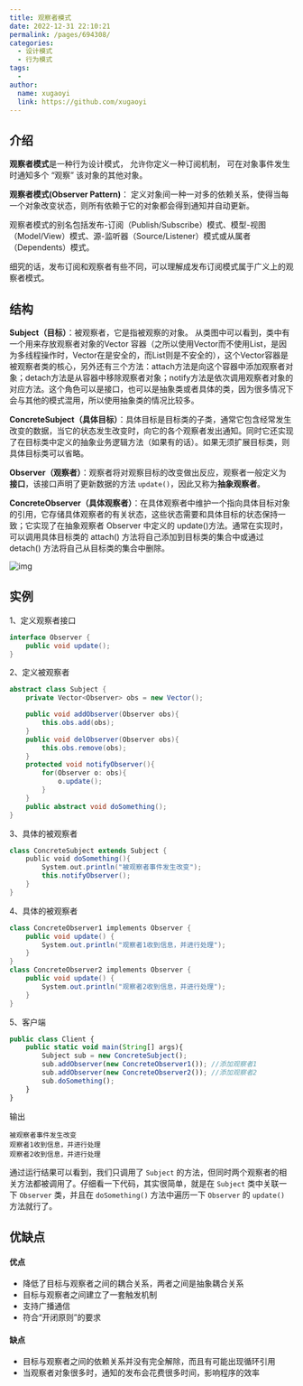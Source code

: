 ```yaml
---
title: 观察者模式
date: 2022-12-31 22:10:21
permalink: /pages/694308/
categories:
  - 设计模式
  - 行为模式
tags:
  - 
author: 
  name: xugaoyi
  link: https://github.com/xugaoyi
---
```

## 介绍

**观察者模式**是一种行为设计模式， 允许你定义一种订阅机制， 可在对象事件发生时通知多个 “观察” 该对象的其他对象。



**观察者模式(Observer Pattern)**： 定义对象间一种一对多的依赖关系，使得当每一个对象改变状态，则所有依赖于它的对象都会得到通知并自动更新。



观察者模式的别名包括发布-订阅（Publish/Subscribe）模式、模型-视图（Model/View）模式、源-监听器（Source/Listener）模式或从属者（Dependents）模式。

细究的话，发布订阅和观察者有些不同，可以理解成发布订阅模式属于广义上的观察者模式。



## 结构

**Subject（目标）**：被观察者，它是指被观察的对象。 从类图中可以看到，类中有一个用来存放观察者对象的Vector 容器（之所以使用Vector而不使用List，是因为多线程操作时，Vector在是安全的，而List则是不安全的），这个Vector容器是被观察者类的核心，另外还有三个方法：attach方法是向这个容器中添加观察者对象；detach方法是从容器中移除观察者对象；notify方法是依次调用观察者对象的对应方法。这个角色可以是接口，也可以是抽象类或者具体的类，因为很多情况下会与其他的模式混用，所以使用抽象类的情况比较多。

**ConcreteSubject（具体目标）**：具体目标是目标类的子类，通常它包含经常发生改变的数据，当它的状态发生改变时，向它的各个观察者发出通知。同时它还实现了在目标类中定义的抽象业务逻辑方法（如果有的话）。如果无须扩展目标类，则具体目标类可以省略。

**Observer（观察者）**：观察者将对观察目标的改变做出反应，观察者一般定义为**接口**，该接口声明了更新数据的方法 `update()`，因此又称为**抽象观察者**。

**ConcreteObserver（具体观察者）**：在具体观察者中维护一个指向具体目标对象的引用，它存储具体观察者的有关状态，这些状态需要和具体目标的状态保持一致；它实现了在抽象观察者 Observer 中定义的 update()方法。通常在实现时，可以调用具体目标类的 attach() 方法将自己添加到目标类的集合中或通过 detach() 方法将自己从目标类的集合中删除。

![img](https://p1-jj.byteimg.com/tos-cn-i-t2oaga2asx/gold-user-assets/2020/3/23/171064de21df41e0~tplv-t2oaga2asx-zoom-in-crop-mark:4536:0:0:0.awebp)

## 实例

1、定义观察者接口

```csharp
interface Observer {
    public void update();
}

```

2、定义被观察者

```csharp
abstract class Subject {
    private Vector<Observer> obs = new Vector();

    public void addObserver(Observer obs){
        this.obs.add(obs);
    }
    public void delObserver(Observer obs){
        this.obs.remove(obs);
    }
    protected void notifyObserver(){
        for(Observer o: obs){
            o.update();
        }
    }
    public abstract void doSomething();
}

```

3、具体的被观察者

```scala
class ConcreteSubject extends Subject {
    public void doSomething(){
        System.out.println("被观察者事件发生改变");
        this.notifyObserver();
    }
}

```

4、具体的被观察者

```csharp
class ConcreteObserver1 implements Observer {
    public void update() {
        System.out.println("观察者1收到信息，并进行处理");
    }
}
class ConcreteObserver2 implements Observer {
    public void update() {
        System.out.println("观察者2收到信息，并进行处理");
    }
}

```

5、客户端

```typescript
public class Client {
    public static void main(String[] args){
        Subject sub = new ConcreteSubject();
        sub.addObserver(new ConcreteObserver1()); //添加观察者1
        sub.addObserver(new ConcreteObserver2()); //添加观察者2
        sub.doSomething();
    }
}

```

输出

```
被观察者事件发生改变
观察者1收到信息，并进行处理
观察者2收到信息，并进行处理

```

通过运行结果可以看到，我们只调用了 `Subject` 的方法，但同时两个观察者的相关方法都被调用了。仔细看一下代码，其实很简单，就是在 `Subject` 类中关联一下 `Observer` 类，并且在 `doSomething()` 方法中遍历一下 `Observer` 的 `update()` 方法就行了。

## 优缺点

#### 优点

- 降低了目标与观察者之间的耦合关系，两者之间是抽象耦合关系
- 目标与观察者之间建立了一套触发机制
- 支持广播通信
- 符合“开闭原则”的要求

#### 缺点

- 目标与观察者之间的依赖关系并没有完全解除，而且有可能出现循环引用
- 当观察者对象很多时，通知的发布会花费很多时间，影响程序的效率

